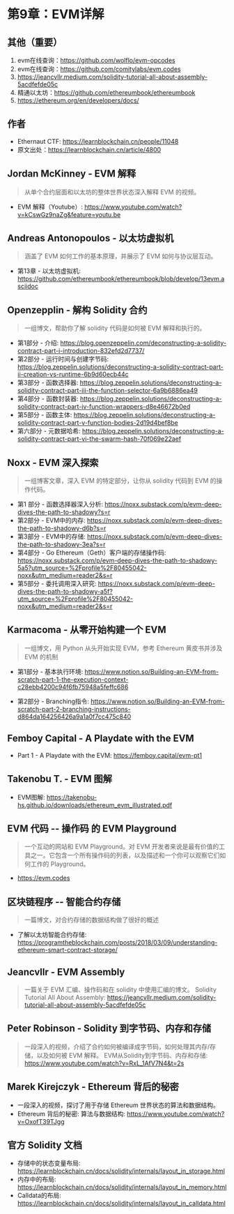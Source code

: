# 第9章：EVM详解



## 其他（重要）

1. evm在线查询：https://github.com/wolflo/evm-opcodes
2. evm在线查询：https://github.com/comitylabs/evm.codes
3. https://jeancvllr.medium.com/solidity-tutorial-all-about-assembly-5acdfefde05c
4. 精通以太坊：https://github.com/ethereumbook/ethereumbook
5. https://ethereum.org/en/developers/docs/



## 作者

- Ethernaut CTF: https://learnblockchain.cn/people/11048
- 原文出处：https://learnblockchain.cn/article/4800



## Jordan McKinney - EVM 解释

> 从单个合约层面和以太坊的整体世界状态深入解释 EVM 的视频。

- EVM 解释（Youtube）: https://www.youtube.com/watch?v=kCswGz9naZg&feature=youtu.be



## Andreas Antonopoulos - 以太坊虚拟机

> 涵盖了 EVM 如何工作的基本原理，并展示了 EVM 如何与协议层互动。

- 第13章 - 以太坊虚拟机: https://github.com/ethereumbook/ethereumbook/blob/develop/13evm.asciidoc



## Openzepplin - 解构 Solidity 合约

> 一组博文，帮助你了解 solidity 代码是如何被 EVM 解释和执行的。

- 第1部分 - 介绍: https://blog.openzeppelin.com/deconstructing-a-solidity-contract-part-i-introduction-832efd2d7737/
- 第2部分 - 运行时间与创建字节码: https://blog.zeppelin.solutions/deconstructing-a-solidity-contract-part-ii-creation-vs-runtime-6b9d60ecb44c
- 第3部分 - 函数选择器: https://blog.zeppelin.solutions/deconstructing-a-solidity-contract-part-iii-the-function-selector-6a9b6886ea49
- 第4部分 - 函数封装器: https://blog.zeppelin.solutions/deconstructing-a-solidity-contract-part-iv-function-wrappers-d8e46672b0ed
- 第5部分 - 函数主体: https://blog.zeppelin.solutions/deconstructing-a-solidity-contract-part-v-function-bodies-2d19d4bef8be
- 第六部分 - 元数据哈希: https://blog.zeppelin.solutions/deconstructing-a-solidity-contract-part-vi-the-swarm-hash-70f069e22aef



## Noxx - EVM 深入探索

> 一组博客文章，深入 EVM 的特定部分，让你从 solidity 代码到 EVM 的操作代码。

- 第1 部分 - 函数选择器深入分析: https://noxx.substack.com/p/evm-deep-dives-the-path-to-shadowy?s=r
- 第2部分 - EVM中的内存: https://noxx.substack.com/p/evm-deep-dives-the-path-to-shadowy-d6b?s=r
- 第3部分 - EVM中的存储: https://noxx.substack.com/p/evm-deep-dives-the-path-to-shadowy-3ea?s=r
- 第4部分 - Go Ethereum（Geth）客户端的存储操作码: https://noxx.substack.com/p/evm-deep-dives-the-path-to-shadowy-5a5?utm_source=%2Fprofile%2F80455042-noxx&utm_medium=reader2&s=r
- 第5部分 - 委托调用深入研究: https://noxx.substack.com/p/evm-deep-dives-the-path-to-shadowy-a5f?utm_source=%2Fprofile%2F80455042-noxx&utm_medium=reader2&s=r



## Karmacoma - 从零开始构建一个 EVM

> 一组博文，用 Python 从头开始实现 EVM，参考 Ethereum 黄皮书并涉及 EVM 的机制

- 第1部分 - 基本执行环境: https://www.notion.so/Building-an-EVM-from-scratch-part-1-the-execution-context-c28ebb4200c94f6fb75948a5feffc686

- 第2部分 - Branching指令: https://www.notion.so/Building-an-EVM-from-scratch-part-2-branching-instructions-d864da164256426a9a1a0f7cc475c840



## Femboy Capital - A Playdate with the EVM

- Part 1 - A Playdate with the EVM: https://femboy.capital/evm-pt1



## Takenobu T. - EVM 图解

- EVM图解: https://takenobu-hs.github.io/downloads/ethereum_evm_illustrated.pdf



## EVM 代码 -- 操作码 的 EVM Playground

>  一个互动的网站和 EVM Playground。对 EVM 开发者来说是最有价值的工具之一。它包含一个所有操作码的列表，以及描述和一个你可以观察它们如何工作的 Playground。

- https://evm.codes





## 区块链程序 -- 智能合约存储

> 一篇博文，对合约存储的数据结构做了很好的概述

- 了解以太坊智能合约存储: https://programtheblockchain.com/posts/2018/03/09/understanding-ethereum-smart-contract-storage/



## Jeancvllr - EVM Assembly

> 一篇关于 EVM 汇编、操作码和在 solidity 中使用汇编的博文。
> Solidity Tutorial All About Assembly: https://jeancvllr.medium.com/solidity-tutorial-all-about-assembly-5acdfefde05c



## Peter Robinson - Solidity 到字节码、内存和存储

> 一段深入的视频，介绍了合约如何被编译成字节码，如何处理其内存/存储，以及如何被 EVM 解释。
> EVM从Solidity到字节码、内存和存储: https://www.youtube.com/watch?v=RxL_1AfV7N4&t=2s



## Marek Kirejczyk - Ethereum 背后的秘密

- 一段深入的视频，探讨了用于存储 Ethereum 世界状态的算法和数据结构。
- Ethereum 背后的秘密: 算法与数据结构: https://www.youtube.com/watch?v=OxofT39TJgg



## 官方 Solidity 文档

- 存储中的状态变量布局: https://learnblockchain.cn/docs/solidity/internals/layout_in_storage.html
- 内存中的布局: https://learnblockchain.cn/docs/solidity/internals/layout_in_memory.html
- Calldata的布局: https://learnblockchain.cn/docs/solidity/internals/layout_in_calldata.html